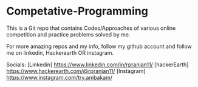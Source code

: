 # Competative-Programming
This is a Git repo that contains Codes/Approaches of various online competition and practice problems solved by me.

For more amazing repos and my info, follow my github account and follow me on linkedin, Hackerearth OR instagram.

Socials: [Linkedin] https://www.linkedin.com/in/rpranjan11/ [hackerEarth] https://www.hackerearth.com/@rpranjan11/ [Instagram] https://www.instagram.com/try.ambakam/